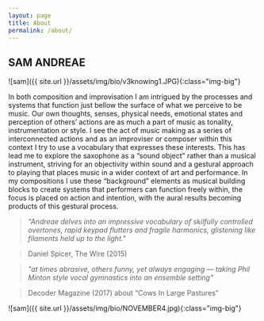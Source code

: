 ```yaml
---
layout: page
title: About
permalink: /about/
---
```


## SAM ANDREAE

![sam]({{ site.url }}/assets/img/bio/v3knowing1.JPG){:class="img-big"}

In both composition and improvisation I am intrigued by the processes and systems that function just bellow the surface of what we perceive to be music. Our own thoughts, senses, physical needs, emotional states and perception of others’ actions are as much a part of music as tonality, instrumentation or style. I see the act of music making as a series of interconnected actions and as an improviser or composer within this context I try to use a vocabulary that expresses these interests. This has lead me to explore the saxophone as a “sound object” rather than a musical instrument, striving for an objectivity within sound and a gestural approach to playing that places music in a wider context of art and performance. In my compositions I use these “background” elements as musical building blocks to create systems that performers can function freely within, the focus is placed on action and intention, with the aural results becoming products of this gestural process.

>*"Andreae delves into an impressive vocabulary of skilfully controlled overtones, rapid keypad flutters and fragile harmonics, glistening like filaments held up to the light."*

>Daniel Spicer, The Wire (2015)

>*"at times abrasive, others funny, yet always engaging — taking Phil Minton style vocal gymnastics into an ensemble setting"*

>Decoder Magazine (2017) about “Cows In Large Pastures”

![sam]({{ site.url }}/assets/img/bio/NOVEMBER4.jpg){:class="img-big"}

